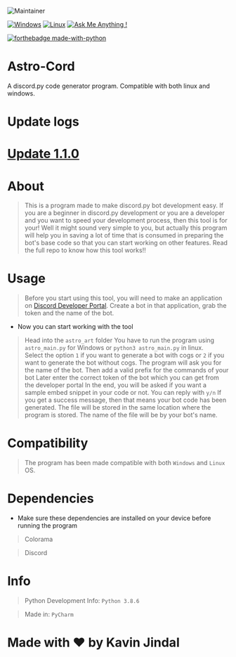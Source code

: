 ![Maintainer](https://img.shields.io/badge/maintainer-KavinJindal-blue)

[![Windows](https://svgshare.com/i/ZhY.svg)](https://svgshare.com/i/ZhY.svg)
[![Linux](https://svgshare.com/i/Zhy.svg)](https://svgshare.com/i/Zhy.svg)
[![Ask Me Anything !](https://img.shields.io/badge/Ask%20me-anything-1abc9c.svg)](https://GitHub.com/Naereen/ama)

[![forthebadge made-with-python](http://ForTheBadge.com/images/badges/made-with-python.svg)](https://www.python.org/)

 

# Astro-Cord
A discord.py code generator program. Compatible with both linux and windows. 

# Update logs
# [Update 1.1.0](https://github.com/Astro-dbot/Astro-Cord/releases/tag/v1.1.0)

# About

> This is a program made to make discord.py bot development easy. If you are a beginner in discord.py development or you are a developer and you want to speed your development process, then this tool is for your!
> Well it might sound very simple to you, but actually this program will help you in saving a lot of time that is consumed in preparing the bot's base code so that you can start working on other features. Read the full repo to know how this tool works!!


# Usage

> Before you start using this tool, you will need to make an application on [Discord Developer Portal](https://discord.com/developers/applications).
> Create a bot in that application, grab the token and the name of the bot. 

* Now you can start working with the tool

> Head into the `astro_art` folder
> You have to run the program using `astro_main.py` for Windows or `python3 astro_main.py` in linux.  
> Select the option `1` if you want to generate a bot with cogs or `2` if you want to generate the bot without cogs.
> The program will ask you for the name of the bot.
> Then add a valid prefix for the commands of your bot
> Later enter the correct token of the bot which you can get from the developer portal
> In the end, you will be asked if you want a sample embed snippet in your code or not. You can reply with `y/n`
> If you get a success message, then that means your bot code has been generated.
> The file will be stored in the same location where the program is stored. The name of the file will be by your bot's name. 

# Compatibility

> The program has been made compatible with both `Windows` and `Linux` OS.

# Dependencies

* Make sure these dependencies are installed on your device before running the program

> Colorama


> Discord

# Info
> Python Development Info: `Python 3.8.6`

> Made in: `PyCharm`

# Made with :heart: by Kavin Jindal


